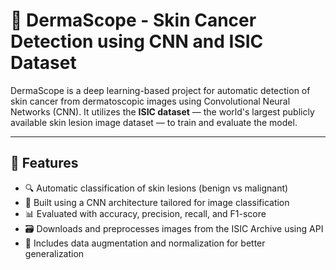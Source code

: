 # 🧬 DermaScope - Skin Cancer Detection using CNN and ISIC Dataset

DermaScope is a deep learning-based project for automatic detection of skin cancer from dermatoscopic images using Convolutional Neural Networks (CNN). It utilizes the **ISIC dataset** — the world's largest publicly available skin lesion image dataset — to train and evaluate the model.

---

## 🚀 Features

- 🔍 Automatic classification of skin lesions (benign vs malignant)
- 🧠 Built using a CNN architecture tailored for image classification
- 📊 Evaluated with accuracy, precision, recall, and F1-score
- 🗃️ Downloads and preprocesses images from the ISIC Archive using API
- 🧼 Includes data augmentation and normalization for better generalization
